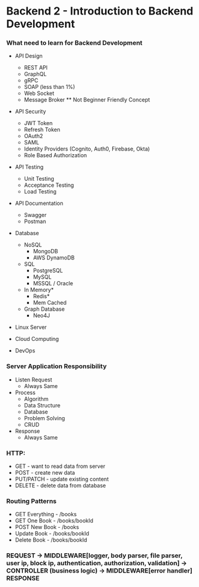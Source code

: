 # Backend 2 - Introduction to Backend Development

### What need to learn for Backend Development
- API Design
  - REST API
  - GraphQL
  - gRPC
  - SOAP (less than 1%)
  - Web Socket
  - Message Broker ** Not Beginner Friendly Concept

- API Security
  - JWT Token
  - Refresh Token
  - OAuth2
  - SAML
  - Identity Providers (Cognito, Auth0, Firebase, Okta)
  - Role Based Authorization

- API Testing
  - Unit Testing
  - Acceptance Testing
  - Load Testing

- API Documentation
  - Swagger
  - Postman

- Database
  - NoSQL
    - MongoDB
    - AWS DynamoDB
  - SQL
    - PostgreSQL
    - MySQL
    - MSSQL / Oracle
  - In Memory*
    - Redis*
    - Mem Cached
  - Graph Database
    - Neo4J

- Linux Server
- Cloud Computing
- DevOps

### Server Application Responsibility
- Listen Request
  - Always Same
- Process
  - Algorithm
  - Data Structure
  - Database
  - Problem Solving
  - CRUD
- Response
  - Always Same

### HTTP:
- GET - want to read data from server
- POST - create new data
- PUT/PATCH - update existing content
- DELETE - delete data from database

### Routing Patterns
- GET Everything - /books
- GET One Book - /books/bookId
- POST New Book - /books
- Update Book - /books/bookId
- Delete Book - /books/bookId

### REQUEST -> MIDDLEWARE[logger, body parser, file parser, user ip, block ip, authentication, authorization, validation] -> CONTROLLER (business logic) -> MIDDLEWARE[error handler] RESPONSE